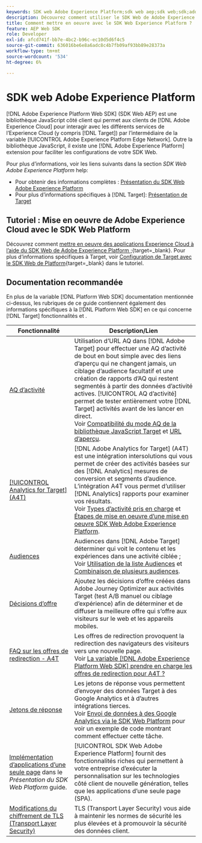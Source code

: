 ```yaml
---
keywords: SDK web Adobe Experience Platform;sdk web aep;sdk web;sdk;adobe experience cloud;réseau Edge de la plateforme;réseau Edge d’adobe experience platform;réseau Edge;réseau Edge d’aep edge
description: Découvrez comment utiliser le SDK Web de Adobe Experience Platform pour interagir avec les différents services de Adobe Experience Cloud par le biais d’AEP Edge Network.
title: Comment mettre en oeuvre avec le SDK Web Experience Platform ?
feature: AEP Web SDK
role: Developer
exl-id: afcd741f-bb7e-4bc2-b96c-ec10d5d6f4c5
source-git-commit: 636016be6e8a6adc8c4b7fb09af93bb89e28373a
workflow-type: tm+mt
source-wordcount: '534'
ht-degree: 6%

---
```


# SDK web Adobe Experience Platform

[!DNL Adobe Experience Platform Web SDK] (SDK Web AEP) est une bibliothèque JavaScript côté client qui permet aux clients de [!DNL Adobe Experience Cloud] pour interagir avec les différents services de l’Experience Cloud (y compris [!DNL Target]) par l’intermédiaire de la variable [!UICONTROL Adobe Experience Platform Edge Network]. Outre la bibliothèque JavaScript, il existe une [!DNL Adobe Experience Platform] extension pour faciliter les configurations de votre SDK Web.

Pour plus d’informations, voir les liens suivants dans la section *SDK Web Adobe Experience Platform* help:

* Pour obtenir des informations complètes : [Présentation du SDK Web Adobe Experience Platform](https://experienceleague.adobe.com/docs/experience-platform/edge/home.html)
* Pour plus d’informations spécifiques à [!DNL Target]: [Présentation de Target](https://experienceleague.adobe.com/docs/experience-platform/edge/personalization/adobe-target/target-overview.html)

## Tutoriel : Mise en oeuvre de Adobe Experience Cloud avec le SDK Web Platform

Découvrez comment [mettre en oeuvre des applications Experience Cloud à l’aide du SDK Web de Adobe Experience Platform ;](https://experienceleague.adobe.com/docs/platform-learn/implement-web-sdk/overview.html){target=_blank}. Pour plus d’informations spécifiques à Target, voir [Configuration de Target avec le SDK Web de Platform](https://experienceleague.adobe.com/docs/platform-learn/implement-web-sdk/applications-setup/setup-target.html){target=_blank} dans le tutoriel.

## Documentation recommandée

En plus de la variable [!DNL Platform Web SDK] documentation mentionnée ci-dessus, les rubriques de ce guide contiennent également des informations spécifiques à la [!DNL Platform Web SDK] en ce qui concerne [!DNL Target] fonctionnalités et .

| Fonctionnalité | Description/Lien |
| --- | --- |
| [AQ d’activité](/help/c-activities/c-activity-qa/activity-qa.md) | Utilisation d’URL AQ dans [!DNL Adobe Target] pour effectuer une AQ d’activité de bout en bout simple avec des liens d’aperçu qui ne changent jamais, un ciblage d’audience facultatif et une création de rapports d’AQ qui restent segmentés à partir des données d’activité actives. [!UICONTROL AQ d’activité] permet de tester entièrement votre [!DNL Target] activités avant de les lancer en direct.<br>Voir [Compatibilité du mode AQ de la bibliothèque JavaScript Target](/help/c-activities/c-activity-qa/activity-qa.md#compatibility) et [URL d’aperçu](/help/c-activities/c-activity-qa/activity-qa.md#preview). |
| [[!UICONTROL Analytics for Target] (A4T)](/help/c-integrating-target-with-mac/a4t/a4t.md) | [!DNL Adobe Analytics for Target] (A4T) est une intégration intersolutions qui vous permet de créer des activités basées sur des [!DNL Analytics] mesures de conversion et segments d’audience. L’intégration A4T vous permet d’utiliser [!DNL Analytics] rapports pour examiner vos résultats.<br>Voir [Types d’activité pris en charge](/help/c-integrating-target-with-mac/a4t/a4t.md#section_F487896214BF4803AF78C552EF1669AA) et [Étapes de mise en oeuvre d’une mise en oeuvre SDK Web Adobe Experience Platform](/help/c-integrating-target-with-mac/a4t/a4timplementation.md#platform). |
| [Audiences](/help/c-target/target.md) | Audiences dans [!DNL Adobe Target] déterminer qui voit le contenu et les expériences dans une activité ciblée ;<br>Voir [Utilisation de la liste Audiences](/help/c-target/c-audiences/audiences.md#use-list) et [Combinaison de plusieurs audiences](/help/c-target/combining-multiple-audiences.md). |
| [Décisions d’offre](/help/c-integrating-target-with-mac/ajo/offer-decision.md) | Ajoutez les décisions d’offre créées dans Adobe Journey Optimizer aux activités Target (test A/B manuel ou ciblage d’expérience) afin de déterminer et de diffuser la meilleure offre qui s’offre aux visiteurs sur le web et les appareils mobiles. |
| [FAQ sur les offres de redirection - A4T](/help/c-integrating-target-with-mac/a4t/r-a4t-faq/a4t-faq-redirect-offers.md) | Les offres de redirection provoquent la redirection des navigateurs des visiteurs vers une nouvelle page.<br>Voir [La variable [!DNL Adobe Experience Platform Web SDK] prendre en charge les offres de redirection pour A4T ?](/help/c-integrating-target-with-mac/a4t/r-a4t-faq/a4t-faq-redirect-offers.md#platform) |
| [Jetons de réponse](/help/administrating-target/response-tokens.md) | Les jetons de réponse vous permettent d’envoyer des données Target à des Google Analytics et à d’autres intégrations tierces.<br>Voir [Envoi de données à des Google Analytics via le SDK Web Platform](/help/administrating-target/response-tokens.md#platform-web-sdk) pour voir un exemple de code montrant comment effectuer cette tâche. |
| [Implémentation d’applications d’une seule page](https://experienceleague.adobe.com/docs/experience-platform/edge/personalization/adobe-target/spa-implementation.html?lang=en) dans le *Présentation du SDK Web Platform* guide. | [!UICONTROL SDK Web Adobe Experience Platform] fournit des fonctionnalités riches qui permettent à votre entreprise d’exécuter la personnalisation sur les technologies côté client de nouvelle génération, telles que les applications d’une seule page (SPA). |
| [Modifications du chiffrement de TLS (Transport Layer Security)](/help/c-implementing-target/c-considerations-before-you-implement-target/tls-transport-layer-security-encryption.md) | TLS (Transport Layer Security) vous aide à maintenir les normes de sécurité les plus élevées et à promouvoir la sécurité des données client. |
